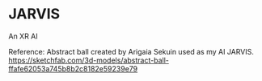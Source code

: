 # JARVIS
 An XR AI

Reference:
Abstract ball created by Arigaia Sekuin used as my AI JARVIS. https://sketchfab.com/3d-models/abstract-ball-ffafe62053a745b8b2c8182e59239e79